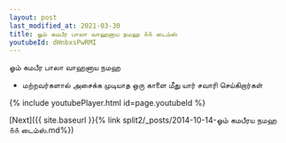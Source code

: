 ```yaml
---
layout: post
last_modified_at: 2021-03-30
title: ஓம் கமபீர பாலா வாஹனாய நமஹ ௧௧ டைம்ஸ்
youtubeId: dHnbxsPwRMI
---
```

 
 
 ஓம் கமபீர பாலா வாஹனாய நமஹ  
 
 -  மற்றவர்களால் அசைக்க முடியாத ஒரு காளை மீது யார் சவாரி செய்கிறார்கள் 
 
  
 
  
 
 
 
 
 
 


{% include youtubePlayer.html id=page.youtubeId %}
 
[Next]({{ site.baseurl }}{% link  split2/_posts/2014-10-14-ஓம் கமபீரய நமஹ ௧௧ டைம்ஸ்.md%})
 
